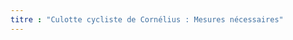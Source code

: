 ```yaml
---
titre : "Culotte cycliste de Cornélius : Mesures nécessaires"
---
```


<PatternMeasurements pattern='cornelius' />

